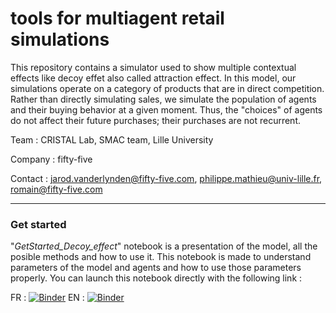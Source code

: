 # tools for multiagent retail simulations

This repository contains a simulator used to show multiple contextual effects like decoy effet also called attraction effect. In this model, our simulations operate on a category of products that are in direct competition. Rather than directly simulating sales, we simulate the population of agents and their buying behavior at a given moment. Thus, the "choices" of agents do not affect their future purchases; their purchases are not recurrent.


Team : CRISTAL Lab, SMAC team, Lille University

Company : fifty-five

Contact : jarod.vanderlynden@fifty-five.com, philippe.mathieu@univ-lille.fr, romain@fifty-five.com

***

### Get started

"_GetStarted_Decoy_effect_" notebook is a presentation of the model, all the posible methods and how to use it. This notebook is made to understand parameters of the model and agents and how to use those parameters properly. You can launch this notebook directly with the following link :

FR : [![Binder](https://mybinder.org/badge_logo.svg)](https://mybinder.org/v2/gh/cristal-smac/retail.git/main?filepath=DecoyEffect/FR_Get_Started_Decoy_Effect.ipynb) EN : [![Binder](https://mybinder.org/badge_logo.svg)]()


